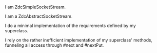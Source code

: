 I am ZdcSimpleSocketStream.

I am a ZdcAbstractSocketStream.

I do a minimal implementation of the requirements defined by my superclass.

I rely on the rather inefficient implementation of my superclass' methods, 
funneling all access through #next and #nextPut.